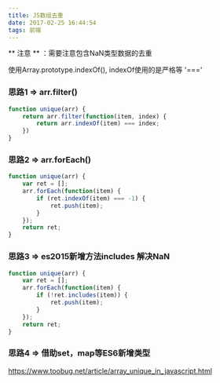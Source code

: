 ```yaml
---
title: JS数组去重
date: 2017-02-25 16:44:54
tags: 前端
---
```


** 注意 ** ：需要注意包含NaN类型数据的去重

使用Array.prototype.indexOf(), indexOf使用的是严格等 '==='
<!-- more -->
### 思路1 => arr.filter()
```javascript
function unique(arr) {
    return arr.filter(function(item, index) {
        return arr.indexOf(item) === index;
    })
}
```

### 思路2 => arr.forEach()
```javascript
function unique(arr) {
    var ret = [];
    arr.forEach(function(item) {
        if (ret.indexOf(item) === -1) {
            ret.push(item);
        }
    });
    return ret;
}
```

### 思路3 => es2015新增方法includes 解决NaN
```javascript
function unique(arr) {
    var ret = [];
    arr.forEach(function(item) {
        if (!ret.includes(item)) {
            ret.push(item);
        }
    });
    return ret;
}
```
### 思路4 => 借助set，map等ES6新增类型


https://www.toobug.net/article/array_unique_in_javascript.html


